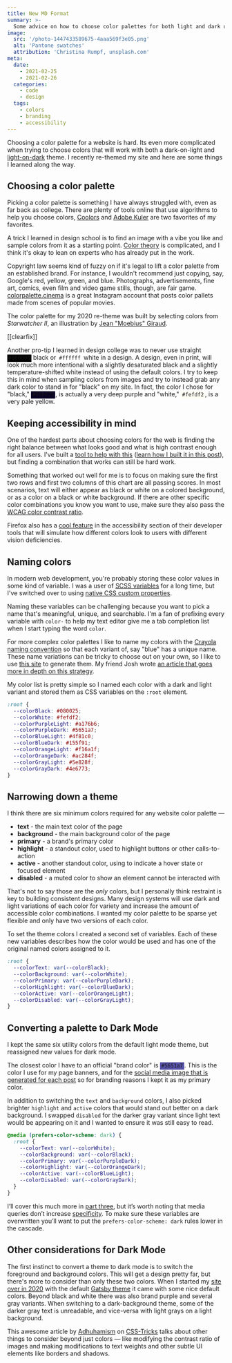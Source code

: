 ```yaml
---
title: New MD Format
summary: >-
  Some advice on how to choose color palettes for both light and dark user themes.
image:
  src: '/photo-1447433589675-4aaa569f3e05.png'
  alt: 'Pantone swatches'
  attribution: 'Christina Rumpf, unsplash.com'
meta:
  date: 
    - 2021-02-25
    - 2021-02-26
  categories:
    - code
    - design
  tags:
    - colors
    - branding
    - accessibility
---
```


<style>
  code[data-color] {
    padding: .125em .25em;
    margin: -.125em 0;
  }
  
  code[data-color="#000000"] {
    background: #000000;
    color: var(--colorWhite);
  }

  code[data-color="#ffffff"] {
    background: #ffffff;
    color: var(--colorBlack);
  }

  code[data-color="#080025"] {
    background: #080025;
    color: var(--colorWhite);
  }

  code[data-color="#fefdf2"] {
    background: #fefdf2;
    color: var(--colorBlack);
  }

  code[data-color="#5651a7"] {
    background: #5651a7;
    color: var(--colorWhite);
  }

</style>

Choosing a color palette for a website is hard. Its even more complicated when trying to choose colors that will work with both a dark-on-light and [light-on-dark](https://en.wikipedia.org/wiki/Light-on-dark_color_scheme) theme. I recently re-themed my site and here are some things I learned along the way.

## Choosing a color palette

Picking a color palette is something I have always struggled with, even as far back as college. There are plenty of tools online that use algorithms to help you choose colors, [Coolors](https://coolors.co/) and [Adobe Kuler](https://color.adobe.com/create/color-wheel) are two favorites of my favorites.

A trick I learned in design school is to find an image with a vibe you like and sample colors from it as a starting point. [Color theory](https://en.wikipedia.org/wiki/Color_theory) is complicated, and I think it's okay to lean on experts who has already put in the work.


<!-- ![Starwatcher II, Moebius](/images/moebius-starwatcher-2.jpg){data-align="left" data-small="true"} -->

Copyright law seems kind of fuzzy on if it's legal to lift a color palette from an established brand. For instance, I wouldn't recommend just copying, say, Google's red, yellow, green, and blue. Photographs, advertisements, fine art, comics, even film and video game stills, though, are fair game. [colorpalette.cinema](https://www.instagram.com/colorpalette.cinema/) is a great Instagram account that posts color pallets made from scenes of popular movies.

The color palette for my 2020 re-theme was built by selecting colors from _Starwatcher II_, an illustration by [Jean "Moebius" Giraud](https://en.wikipedia.org/wiki/Jean_Giraud).

[[clearfix]]

Another pro-tip I learned in design college was to never use straight <code data-color='#000000'>#000000</code> black or <code data-color='#ffffff'>#ffffff</code> white in a design. A design, even in print, will look much more intentional with a slightly desaturated black and a slightly temperature-shifted white instead of using the default colors. I try to keep this in mind when sampling colors from images and try to instead grab any dark color to stand in for "black" on my site. In fact, the color I chose for "black," <code data-color='#080025'>#080025</code>, is actually a very deep purple and "white," <code data-color='#fefdf2'>#fefdf2</code>, is a very pale yellow.

## Keeping accessibility in mind

<!-- ![all colors chosen for my website](/images/color-scheme-chart-all.png){data-align="right"} -->

One of the hardest parts about choosing colors for the web is finding the right balance between what looks good and what is high contrast enough for all users.  I've built a [tool to help with this](https://colors.ryanfiller.com/) ([learn how I built it in this post](/post/testing)), but finding a combination that works can still be hard work.

Something that worked out well for me is to focus on making sure the first two rows and first two columns of this chart are all passing scores. In most scenarios, text will either appear as black or white on a colored background, or as a color on a black or white background. If there are other specific color combinations you know you want to use, make sure they also pass the [WCAG color contrast ratio](https://www.w3.org/WAI/WCAG21/Understanding/contrast-minimum.html).

Firefox also has a [cool feature](https://developer.mozilla.org/en-US/docs/Tools/Accessibility_inspector/Simulation) in the accessibility section of their developer tools that will simulate how different colors look to users with different vision deficiencies.

<!-- ![simulated vision modes in dev tools](/images/color-scheme-simulated-vision-modes.png){data-align="full" data-caption="Simulation of Protanopia (no red), Deuteranopia (no green), Tritanopia (no blue), Achromatopsia (no color), and Contrast loss"} -->

## Naming colors

In modern web development, you're probably storing these color values in some kind of variable. I was a user of [SCSS variables](https://sass-lang.com/documentation/variables) for a long time, but I've switched over to using [native CSS custom properties](https://developer.mozilla.org/en-US/docs/Web/CSS/--*).

Naming these variables can be challenging because you want to pick a name that's meaningful, unique, and searchable. I'm a fan of prefixing every variable with `color-` to help my text editor give me a tab completion list when I start typing the word `color`.

<!-- ![$color variable autocompleting in VS Code](/images/named-color-variables.png){data-align="full"} -->

For more complex color palettes I like to name my colors with the [Crayola naming convention](https://tanzu.vmware.com/contenthttps://www.google.com/?s=/name-your-css-swatches-after-crayola-colors) so that each variant of, say "blue" has a unique name. These name variations can be tricky to choose out on your own, so I like to use [this site](https://chir.ag/projects/name-that-color) to generate them. My friend Josh wrote [an article that goes more in depth on this strategy](https://josh.beardedrobots.com/posts/crayola-naming/).

My color list is pretty simple so I named each color with a dark and light variant and stored them as CSS variables on the `:root` element.

```css
:root {
  --colorBlack: #080025;
  --colorWhite: #fefdf2;
  --colorPurpleLight: #a176b6;
  --colorPurpleDark: #5651a7;
  --colorBlueLight: #4f81c0;
  --colorBlueDark: #155f91;
  --colorOrangeLight: #f16a1f;
  --colorOrangeDark: #ac284f;
  --colorGrayLight: #5e828f;
  --colorGrayDark: #4e6773;
}
```

## Narrowing down a theme

I think there are six minimum colors required for any website color palette —

<!-- ![light mode colors](/images/color-scheme-chart-light.png){data-align="right" data-caption="light theme colors"} -->

- **text** - the main text color of the page
- **background** - the main background color of the page
- **primary** - a brand's primary color
- **highlight** - a standout color, used to highlight buttons or other calls-to-action
- **active** - another standout color, using to indicate a hover state or focused element
- **disabled** - a muted color to show an element cannot be interacted with

That's not to say those are the _only_ colors, but I personally think restraint is key to building consistent designs. Many design systems will use dark and light variations of each color for variety and increase the amount of accessible color combinations. I wanted my color palette to be sparse yet flexible and only have two versions of each color.

To set the theme colors I created a second set of variables. Each of these new variables describes how the color would be used and has one of the original named colors assigned to it.

```css
:root {
  --colorText: var(--colorBlack);
  --colorBackground: var(--colorWhite);
  --colorPrimary: var(--colorPurpleDark);
  --colorHighlight: var(--colorBlueDark);
  --colorActive: var(--colorOrangeLight);
  --colorDisabled: var(--colorGrayLight);
}
```

## Converting a palette to Dark Mode

I kept the same six utility colors from the default light mode theme, but reassigned new values for dark mode.

<!-- ![dark mode colors](/images/color-scheme-chart-dark.png){data-align="right" data-caption="dark theme colors"} -->

The closest color I have to an official "brand color" is <code data-color='#5651a7'>#5651a7</code>. This is the color I use for my page banners, and for the [social media image that is generated for each post](https://www.google.com/?s=/automatic-social-share-images) so for branding reasons I kept it as my primary color.

In addition to switching the `text` and `background` colors, I also picked brighter `highlight` and `active` colors that would stand out better on a dark background. I swapped `disabled` for the darker gray variant since light text would be appearing on it and I wanted to ensure it was still easy to read.

```css
@media (prefers-color-scheme: dark) {
  :root {
    --colorText: var(--colorWhite);
    --colorBackground: var(--colorBlack);
    --colorPrimary: var(--colorPurpleDark);
    --colorHighlight: var(--colorOrangeDark);
    --colorActive: var(--colorBlueLight);
    --colorDisabled: var(--colorGrayDark);
  }
}
```

I’ll cover this much more in [part three](https://www.google.com/?s=/building-a-color-scheme-toggle), but it’s worth noting that media queries don’t increase [specificity](https://developer.mozilla.org/en-US/docs/Web/CSS/Specificity). To make sure these variables are overwritten you’ll want to put the `prefers-color-scheme: dark` rules lower in the cascade.

## Other considerations for Dark Mode

The first instinct to convert a theme to dark mode is to switch the foreground and background colors. This will get a design pretty far, but there's more to consider than only these two colors. When I started my [site over in 2020](https://www.google.com/?s=/starting-fresh-in-2020) with the default [Gatsby theme](https://github.com/gatsbyjs/gatsby-starter-default) it came with some nice default colors. Beyond black and white there was also brand purple and several gray variants. When switching to a dark-background theme, some of the darker gray text is unreadable, and vice-versa with light grays on a light background.

This awesome article by [Adhuhamism](https://twitter.com/adhuhamism) on [CSS-Tricks](https://css-tricks.com/a-complete-guide-to-dark-mode-on-the-web/#design) talks about other things to consider beyond just colors — like modifying the contrast ratio of images and making modifications to text weights and other subtle UI elements like borders and shadows.
